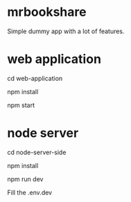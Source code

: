 # mrbookshare

Simple dummy app with a lot of features.

# web application

cd web-application

npm install

npm start

# node server

cd node-server-side

npm install

npm run dev

Fill the .env.dev
